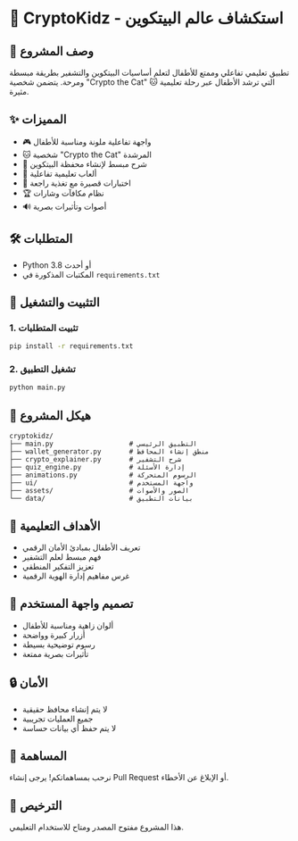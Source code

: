 # 🧠 CryptoKidz - استكشاف عالم البيتكوين

## 📖 وصف المشروع
تطبيق تعليمي تفاعلي وممتع للأطفال لتعلم أساسيات البيتكوين والتشفير بطريقة مبسطة ومرحة. يتضمن شخصية "Crypto the Cat" 🐱 التي ترشد الأطفال عبر رحلة تعليمية مثيرة.

## ✨ المميزات
- 🎮 واجهة تفاعلية ملونة ومناسبة للأطفال
- 🐱 شخصية "Crypto the Cat" المرشدة
- 🔐 شرح مبسط لإنشاء محفظة البيتكوين
- 🧩 ألعاب تعليمية تفاعلية
- 🎯 اختبارات قصيرة مع تغذية راجعة
- 🏆 نظام مكافآت وشارات
- 🔊 أصوات وتأثيرات بصرية

## 🛠️ المتطلبات
- Python 3.8 أو أحدث
- المكتبات المذكورة في `requirements.txt`

## 🚀 التثبيت والتشغيل

### 1. تثبيت المتطلبات
```bash
pip install -r requirements.txt
```

### 2. تشغيل التطبيق
```bash
python main.py
```

## 📁 هيكل المشروع
```
cryptokidz/
├── main.py                   # التطبيق الرئيسي
├── wallet_generator.py       # منطق إنشاء المحافظ
├── crypto_explainer.py       # شرح التشفير
├── quiz_engine.py            # إدارة الأسئلة
├── animations.py             # الرسوم المتحركة
├── ui/                       # واجهة المستخدم
├── assets/                   # الصور والأصوات
└── data/                     # بيانات التطبيق
```

## 🎯 الأهداف التعليمية
- تعريف الأطفال بمبادئ الأمان الرقمي
- فهم مبسط لعلم التشفير
- تعزيز التفكير المنطقي
- غرس مفاهيم إدارة الهوية الرقمية

## 🎨 تصميم واجهة المستخدم
- ألوان زاهية ومناسبة للأطفال
- أزرار كبيرة وواضحة
- رسوم توضيحية بسيطة
- تأثيرات بصرية ممتعة

## 🔒 الأمان
- لا يتم إنشاء محافظ حقيقية
- جميع العمليات تجريبية
- لا يتم حفظ أي بيانات حساسة

## 👥 المساهمة
نرحب بمساهماتكم! يرجى إنشاء Pull Request أو الإبلاغ عن الأخطاء.

## 📄 الترخيص
هذا المشروع مفتوح المصدر ومتاح للاستخدام التعليمي. 